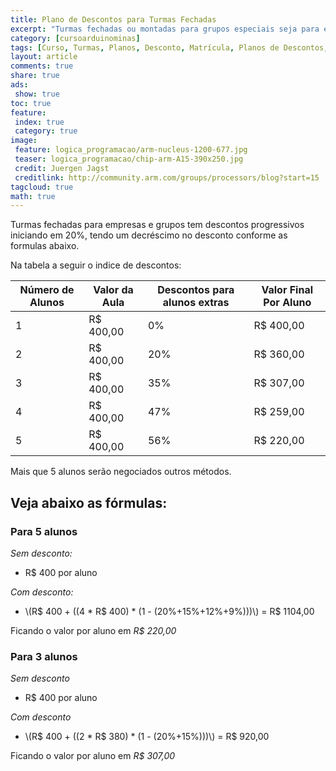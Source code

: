 ```yaml
---
title: Plano de Descontos para Turmas Fechadas
excerpt: "Turmas fechadas ou montadas para grupos especiais seja para empresas ou escolas tem descontos progressivos conforme sugerido nesta tabela, consulte para turmas especiais em escolas particulares do ensino médio"
category: [cursoarduinominas]
tags: [Curso, Turmas, Planos, Desconto, Matrícula, Planos de Descontos, Turmas Fechadas, Ensino Médio, Escola Privada, Escola Particular, Curso Particular, Agenda de Cursos, Arduino, Due, Tre, Uno, Mega, Zero, Rateio]
layout: article
comments: true
share: true
ads:
 show: true
toc: true
feature:
 index: true
 category: true
image:
 feature: logica_programacao/arm-nucleus-1200-677.jpg
 teaser: logica_programacao/chip-arm-A15-390x250.jpg
 credit: Juergen Jagst
 creditlink: http://community.arm.com/groups/processors/blog?start=15
tagcloud: true
math: true
---
```


Turmas fechadas para empresas e grupos tem descontos progressivos 
iniciando em 20%, tendo um decréscimo no desconto conforme as formulas abaixo.

Na tabela a seguir o indice de descontos:

| Número de Alunos | Valor da Aula | Descontos para alunos extras | Valor Final Por Aluno |
|----|----|----|----|
| 1 | R$ 400,00 |  0% | R$ 400,00 |
| 2 | R$ 400,00 | 20% | R$ 360,00 |
| 3 | R$ 400,00 | 35% | R$ 307,00 |
| 4 | R$ 400,00 | 47% | R$ 259,00 |
| 5 | R$ 400,00 | 56% | R$ 220,00 |   

Mais que 5 alunos serão negociados outros métodos.

## Veja abaixo as fórmulas:

### Para 5 alunos

*Sem desconto:*

 * R$ 400 por aluno

*Com desconto:*

 * \\(R$ 400 + ((4 * R$ 400) * (1 - (20%+15%+12%+9%)))\\) = R$ 1104,00 

Ficando o valor por aluno em  *R$ 220,00*

### Para 3 alunos

*Sem desconto*

 * R$ 400 por aluno

*Com desconto*

 * \\(R$ 400 + ((2 * R$ 380) * (1 - (20%+15%)))\\) = R$ 920,00 
 
Ficando o valor por aluno em *R$ 307,00*

